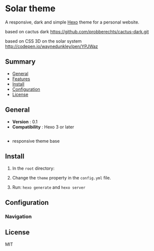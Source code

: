 # Solar theme 

A responsive, dark and simple [Hexo](http://hexo.io) theme for a personal website.

based on cactus dark https://github.com/probberechts/cactus-dark.git

based on CSS 3D on the solar system  http://codepen.io/waynedunkley/pen/YPJWaz


## Summary

- [General](#general)
- [Features](#features)
- [Install](#install)
- [Configuration](#configuration)
- [License](#license)

## General

- **Version** : 0.1
- **Compatibility** : Hexo 3 or later

## <Features></Features>

- responsive theme base

## Install

1. In the `root` directory:


2. Change the `theme` property in the `config.yml` file.


3. Run: `hexo generate` and `hexo server`

## Configuration

### Navigation

## License
MIT
